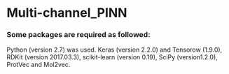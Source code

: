 # Multi-channel_PINN

### Some packages are required as followed:
Python (version 2.7) was used.
Keras (version 2.2.0) and Tensorow (1.9.0),
RDKit (version 2017.03.3), 
scikit-learn (version 0.19), 
SciPy (version1.2.0), 
ProtVec and Mol2vec.